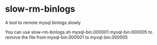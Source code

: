 slow-rm-binlogs
===============

A tool to remote mysql binlogs slowly


You can use slow-rm-binlogs.sh mysql-bin.000001 mysql-bin.000005
to remove the file from mysql-bin.000001 to  mysql-bin.000005
